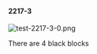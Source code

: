 #### 2217-3
![test-2217-3-0.png](https://github.com/lil-lab/nlvr/raw/master/nlvr/test/images/0/test-2217-3-0.png "test-2217-3-0.png")

There are 4 black blocks